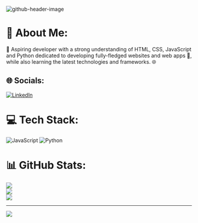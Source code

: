![github-header-image](https://github.com/Tyreece-Leishman/Tyreece-Leishman/assets/116001061/a02a9da7-c86a-4f72-86c0-7706a5fbdb88)

# 💫 About Me:
🚀 Aspiring developer with a strong understanding of HTML, CSS, JavaScript and Python dedicated to developing fully-fledged websites and web apps 🔧, while also learning the latest technologies and frameworks. 🌐


## 🌐 Socials:
[![LinkedIn](https://img.shields.io/badge/LinkedIn-%230077B5.svg?logo=linkedin&logoColor=white)](https://linkedin.com/in/tyreece-leishman) 

# 💻 Tech Stack:
![JavaScript](https://img.shields.io/badge/javascript-%23323330.svg?style=for-the-badge&logo=javascript&logoColor=%23F7DF1E) ![Python](https://img.shields.io/badge/python-3670A0?style=for-the-badge&logo=python&logoColor=ffdd54)
# 📊 GitHub Stats:
![](https://github-readme-stats.vercel.app/api?username=tyreece-leishman&theme=vue-dark&hide_border=false&include_all_commits=true&count_private=true)<br/>
![](https://github-readme-streak-stats.herokuapp.com/?user=tyreece-leishman&theme=vue-dark&hide_border=false)<br/>
![](https://github-readme-stats.vercel.app/api/top-langs/?username=tyreece-leishman&theme=vue-dark&hide_border=false&include_all_commits=true&count_private=true&layout=compact)

---
[![](https://visitcount.itsvg.in/api?id=tyreece-leishman&icon=0&color=0)](https://visitcount.itsvg.in)

<!-- Proudly created with GPRM ( https://gprm.itsvg.in ) -->
